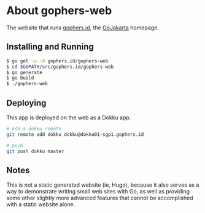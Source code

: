 # About gophers-web

The website that runs [gophers.id](https://gophers.id/), the
[GoJakarta](https://meetup.com/GoJakarta) homepage.

## Installing and Running

```sh
$ go get -u -d gophers.id/gophers-web
$ cd $GOPATH/src/gophers.id/gophers-web
$ go generate
$ go build
$ ./gophers-web
```

## Deploying

This app is deployed on the web as a Dokku app.

```sh
# add a dokku remote
git remote add dokku dokku@dokku01-sgp1.gophers.id

# push
git push dokku master
```

## Notes

This is not a static generated website (ie, Hugo), because it also serves as a
way to demonstrate writing small web sites with Go, as well as providing some
other slightly more advanced features that cannot be accomplished with a static
website alone.
